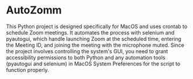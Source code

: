 # AutoZomm
This Python project is designed specifically for MacOS and uses crontab to schedule Zoom meetings. It automates the process with selenium and pyautogui, which handle launching Zoom at the scheduled time, entering the Meeting ID, and joining the meeting with the microphone muted. Since the project involves controlling the system's GUI, you need to grant accessibility permissions to both Python and any automation tools (pyautogui and selenium) in MacOS System Preferences for the script to function properly.
